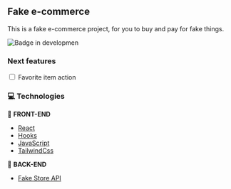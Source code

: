 ## Fake e-commerce
This is a fake e-commerce project, for you to buy and pay for fake things.
<br />

![Badge in developmen](http://img.shields.io/static/v1?label=STATUS&message=developing&color=GREEN&style=for-the-badge) 

### Next features
<div>
  <input type="checkbox" id="favorite" name="favorite" />
  <label for="favorite">Favorite item action</label>
</div>

### :computer: Technologies

:pushpin: <b>FRONT-END</b>
- <a href="https://reactjs.org">React</a>
- <a href="https://reactjs.org">Hooks</a>
- <a href="https://www.javascript.com/">JavaScript</a>
- <a href="https://tailwindcss.com">TailwindCss</a>

:wrench: <b>BACK-END</b>
- <a href="https://fakestoreapi.com/docs">Fake Store API</a> 


